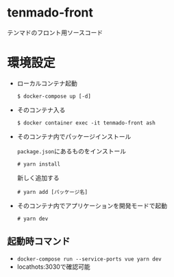 # tenmado-front

テンマドのフロント用ソースコード


# 環境設定

- ローカルコンテナ起動
    ```
    $ docker-compose up [-d]
    ```

- そのコンテナ入る
    ```
    $ docker container exec -it tenmado-front ash
    ```

- そのコンテナ内でパッケージインストール

    `package.json`にあるものをインストール
    ```
    # yarn install
    ```

    新しく追加する
    ```
    # yarn add [パッケージ名]
    ```

- そのコンテナ内でアプリケーションを開発モードで起動
    ```
    # yarn dev
    ```

## 起動時コマンド
+ ``docker-compose run --service-ports vue yarn dev``
+ locathots:3030で確認可能
